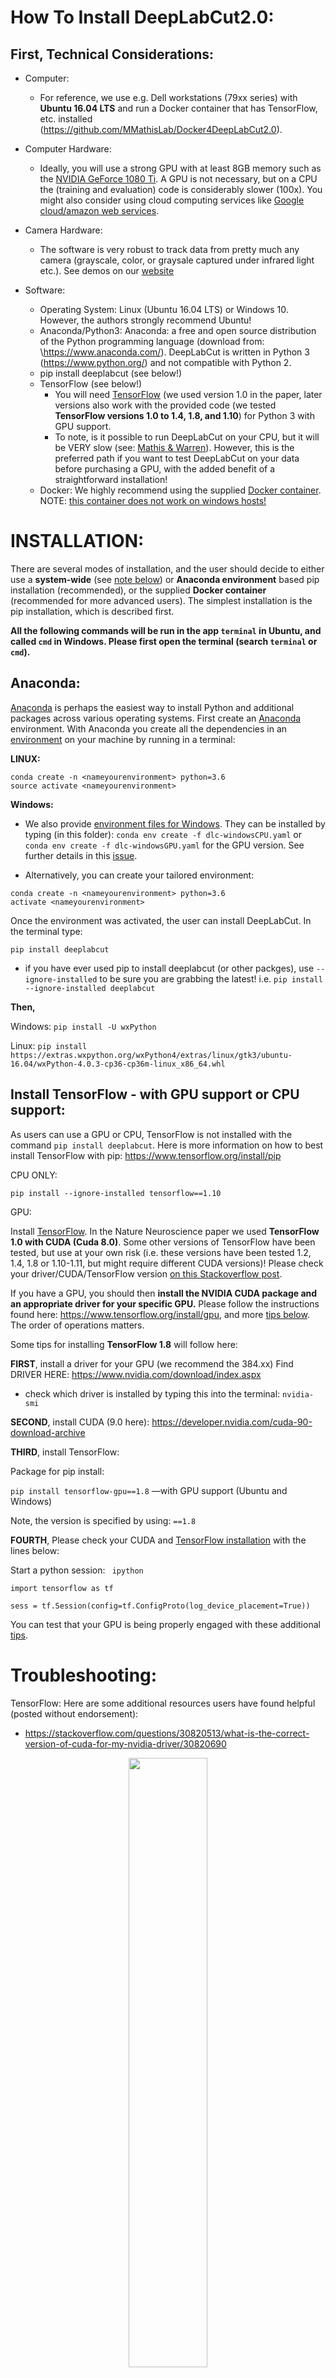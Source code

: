 # How To Install DeepLabCut2.0:

## First, Technical Considerations:

- Computer: 

     - For reference, we use e.g. Dell workstations (79xx series) with **Ubuntu 16.04 LTS** and run a Docker container that has TensorFlow, etc. installed (https://github.com/MMathisLab/Docker4DeepLabCut2.0). 

- Computer Hardware:
     - Ideally, you will use a strong GPU with at least 8GB memory such as the [NVIDIA GeForce 1080 Ti](https://www.nvidia.com/en-us/geforce/products/10series/geforce-gtx-1080/).  A GPU is not necessary, but on a CPU the (training and evaluation) code is considerably slower (100x). You might also consider using cloud computing services like [Google cloud/amazon web services](https://github.com/AlexEMG/DeepLabCut/issues/47).

- Camera Hardware:
     - The software is very robust to track data from pretty much any camera (grayscale, color, or graysale captured under infrared light etc.). See demos on our [website](https://www.mousemotorlab.org/deeplabcut/)

     
- Software: 
     - Operating System: Linux (Ubuntu 16.04 LTS) or Windows 10. However, the authors strongly recommend Ubuntu!
     - Anaconda/Python3: Anaconda: a free and open source distribution of the Python programming language (download from: \https://www.anaconda.com/). DeepLabCut is written in Python 3 (https://www.python.org/) and not compatible with Python 2. 
     - pip install deeplabcut (see below!) 
     - TensorFlow (see below!)
       - You will need [TensorFlow](https://www.tensorflow.org/) (we used version 1.0 in the paper, later versions also work with the provided code (we tested **TensorFlow versions 1.0 to 1.4, 1.8, and  1.10**) for Python 3 with GPU support. 
        - To note, is it possible to run DeepLabCut on your CPU, but it will be VERY slow (see: [Mathis & Warren](https://www.biorxiv.org/content/early/2018/10/30/457242)). However, this is the preferred path if you want to test DeepLabCut on your data before purchasing a GPU, with the added benefit of a straightforward installation! 
     - Docker: We highly recommend using the supplied [Docker container](https://github.com/MMathisLab/Docker4DeepLabCut2.0). 
     NOTE: [this container does not work on windows hosts!](https://github.com/NVIDIA/nvidia-docker/issues/43)
     
    
# INSTALLATION:
 
 There are several modes of installation, and the user should decide to either use a **system-wide** (see [note below](/docs/installation.md#system-wide-considerations)) or **Anaconda environment** based pip installation (recommended), or the supplied **Docker container** (recommended for more advanced users). The simplest installation is the pip installation, which is  described first.
 
 **All the following commands will be run in the app ``terminal`` in Ubuntu, and called ``cmd`` in Windows. Please first open the terminal (search ``terminal`` or ``cmd``).**
 
## Anaconda:  
[Anaconda](https://anaconda.org/anaconda/python) is perhaps the easiest way to install Python and additional packages across various operating systems. First create an [Anaconda](https://anaconda.org/anaconda/python) environment.  With Anaconda you create all the dependencies in an [environment](https://conda.io/docs/user-guide/tasks/manage-environments.html) on your machine by running in a terminal:

**LINUX:**
```
conda create -n <nameyourenvironment> python=3.6
source activate <nameyourenvironment>
```
**Windows:**

- We also provide [environment files for Windows](https://github.com/AlexEMG/DeepLabCut/tree/master/conda-environments). They can be installed by typing (in this folder): ```conda env create -f dlc-windowsCPU.yaml``` or ```conda env create -f dlc-windowsGPU.yaml``` for the GPU version. See further details in this [issue](https://github.com/AlexEMG/DeepLabCut/issues/112).

- Alternatively, you can create your tailored environment:
```
conda create -n <nameyourenvironment> python=3.6
activate <nameyourenvironment>
```

Once the environment was activated, the user can install DeepLabCut. In the terminal type: 
```
pip install deeplabcut 
```
 * if you have ever used pip to install deeplabcut (or other packges), use ``--ignore-installed`` to be sure you are grabbing the latest! i.e. ``pip install --ignore-installed deeplabcut``

**Then,**

Windows: ```pip install -U wxPython ``` 

Linux: ```pip install https://extras.wxpython.org/wxPython4/extras/linux/gtk3/ubuntu-16.04/wxPython-4.0.3-cp36-cp36m-linux_x86_64.whl```

## Install TensorFlow - with GPU support or CPU support:
As users can use a GPU or CPU, TensorFlow is not installed with the command ``pip install deeplabcut``. 
Here is more information on how to best install TensorFlow with pip: https://www.tensorflow.org/install/pip

CPU ONLY: 

``pip install --ignore-installed tensorflow==1.10``

GPU: 

Install [TensorFlow](https://www.tensorflow.org/). In the Nature Neuroscience paper we used **TensorFlow 1.0 with CUDA (Cuda 8.0)**. Some other versions of TensorFlow have been tested, but use at your own risk (i.e. these versions have been tested 1.2, 1.4, 1.8 or 1.10-1.11, but might require different CUDA versions)! Please check your driver/CUDA/TensorFlow version [on this Stackoverflow post](https://stackoverflow.com/questions/30820513/what-is-version-of-cuda-for-nvidia-304-125/30820690#30820690).

If you have a GPU, you should then **install the NVIDIA CUDA package and an appropriate driver for your specific GPU.** Please follow the instructions found here: https://www.tensorflow.org/install/gpu, and more [tips below](). The order of operations matters. 

Some tips for installing **TensorFlow 1.8** will follow here:

**FIRST**, install a driver for your GPU (we recommend the 384.xx) Find DRIVER HERE: https://www.nvidia.com/download/index.aspx
- check which driver is installed by typing this into the terminal: ``nvidia-smi``

**SECOND**, install CUDA (9.0 here): https://developer.nvidia.com/cuda-90-download-archive

**THIRD**, install TensorFlow: 

Package for pip install:

``pip install tensorflow-gpu==1.8`` —with GPU support (Ubuntu and Windows)

Note, the version is specified by using: ``==1.8``

**FOURTH**, Please check your CUDA and [TensorFlow installation](https://www.tensorflow.org/install/) with the lines below:

Start a python session: 
`` ipython``

``import tensorflow as tf``

``sess = tf.Session(config=tf.ConfigProto(log_device_placement=True))``

You can test that your GPU is being properly engaged with these additional [tips](https://www.tensorflow.org/programmers_guide/using_gpu).

# Troubleshooting: 

TensorFlow:
Here are some additional resources users have found helpful (posted without endorsement):

- https://stackoverflow.com/questions/30820513/what-is-the-correct-version-of-cuda-for-my-nvidia-driver/30820690

<p align="center">
<img src="/docs/images/cuda_driver.png" width="50%">
</p>

- https://stackoverflow.com/questions/50622525/which-tensorflow-and-cuda-version-combinations-are-compatible

<p align="center">
<img src="/docs/images/tensorflow_cuda_cudnn_version_chart.png" width="50%">
</p>

- http://blog.nitishmutha.com/tensorflow/2017/01/22/TensorFlow-with-gpu-for-windows.html

- https://developer.nvidia.com/cuda-toolkit-archive

- http://www.python36.com/install-tensorflow-gpu-windows/


FFMEG:

- A few Windows users report needing to install ffmeg as described here: https://video.stackexchange.com/questions/20495/how-do-i-set-up-and-use-ffmpeg-in-windows (A potential error could occur when making new videos). 

DEEPLABCUT: 

- if you git clone or download this folder, and are inside of it then ``import deeplabcut`` will import the package from there rather than from the latest on PyPi!

## System-wide considerations:

If you perform the system wide installation, and the computer has other Python packages or TensorFlow versions installed that conflict, this will overwrite them. If you have a dedicated machine for DeepLabCut, this is fine. If there are other applications that require different versions of libraries, then one would potentially break those applications. The solution to this problem is to create a virtual environment, a self-contained directory that contains a Python installation for a particular version of Python, plus additional packages. One way to manage virtual environments is to use conda environments (for which you need Anaconda installed). 

## You're ready to Run DeepLabCut! 

Now you can use Jupyer Notebooks, Spyder, and to train just use the terminal, to run all the code!
          
Return to [readme](../README.md).

